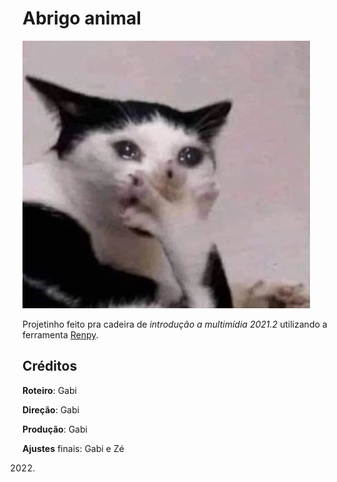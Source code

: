 # Abrigo animal

![alt text](game/images/gatosurpreso.jpg)

Projetinho feito pra cadeira de _introdução a multimídia 2021.2_ utilizando a ferramenta [Renpy](https://www.renpy.org/).

## Créditos

**Roteiro**: Gabi

**Direção**: Gabi

**Produção**: Gabi

**Ajustes** finais: Gabi e Zé

2022.
